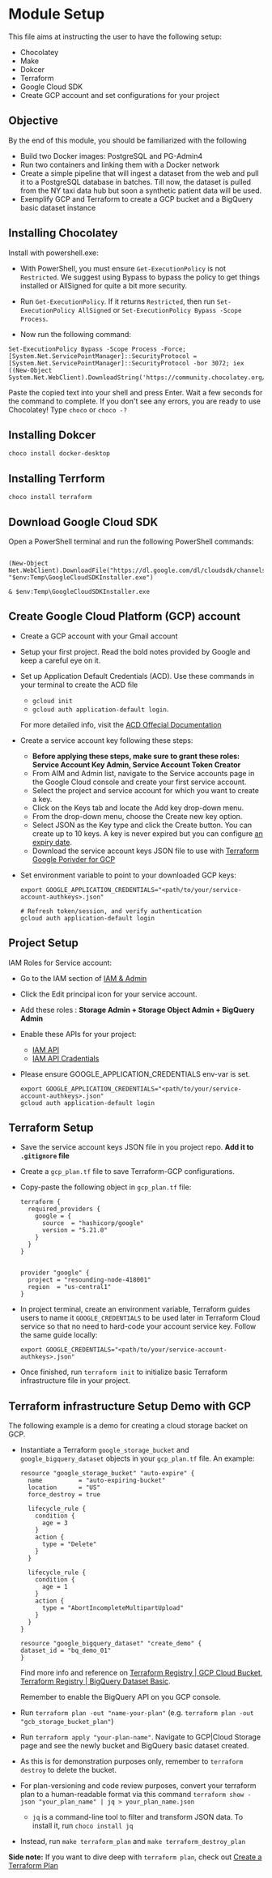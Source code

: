 # Module Setup

This file aims at instructing the user to have the following setup:

- Chocolatey
- Make
- Dokcer
- Terraform
- Google Cloud SDK
- Create GCP account and set configurations for your project

## Objective

By the end of this module, you should be familiarized with the following

- Build two Docker images: PostgreSQL and PG-Admin4
- Run two containers and linking them with a Docker network
- Create a simple pipeline that will ingest a dataset from the web and pull it to a PostgreSQL database in batches.
  Till now, the dataset is pulled from the NY taxi data hub but soon a synthetic patient data will be used.
- Exemplify GCP and Terraform to create a GCP bucket and a BigQuery basic dataset instance

## Installing Chocolatey

Install with powershell.exe:

- With PowerShell, you must ensure `Get-ExecutionPolicy` is not `Restricted`. We suggest using Bypass to bypass the policy to get things installed or AllSigned for quite a bit more security.

- Run `Get-ExecutionPolicy`. If it returns `Restricted`, then run `Set-ExecutionPolicy AllSigned` or `Set-ExecutionPolicy Bypass -Scope Process`.

- Now run the following command:

```
Set-ExecutionPolicy Bypass -Scope Process -Force; [System.Net.ServicePointManager]::SecurityProtocol = [System.Net.ServicePointManager]::SecurityProtocol -bor 3072; iex ((New-Object System.Net.WebClient).DownloadString('https://community.chocolatey.org/install.ps1'))
```

Paste the copied text into your shell and press Enter.
Wait a few seconds for the command to complete.
If you don't see any errors, you are ready to use Chocolatey! Type `choco` or `choco -?`

## Installing Dokcer

`choco install docker-desktop`

## Installing Terrform

`choco install terraform`

## Download Google Cloud SDK

Open a PowerShell terminal and run the following PowerShell commands:

```

(New-Object Net.WebClient).DownloadFile("https://dl.google.com/dl/cloudsdk/channels/rapid/GoogleCloudSDKInstaller.exe", "$env:Temp\GoogleCloudSDKInstaller.exe")

& $env:Temp\GoogleCloudSDKInstaller.exe

```

## Create Google Cloud Platform (GCP) account

- Create a GCP account with your Gmail account
- Setup your first project. Read the bold notes provided by Google and keep a careful eye on it.
- Set up Application Default Credentials (ACD). Use these commands in your terminal to create the ACD file

  - `gcloud init`
  - `gcloud auth application-default login`.

  For more detailed info, visit the [ACD Offecial Documentation](https://cloud.google.com/docs/authentication/provide-credentials-adc?_gl=1*1bnte70*_ga*MTkyNzM4MTU5Ni4xNzA0MDMzOTc3*_ga_WH2QY8WWF5*MTcxMTA3NTEyMy4yNC4xLjE3MTEwNzk2NjguMC4wLjA.&_ga=2.15902966.-1927381596.1704033977)

- Create a service account key following these steps:

  - **Before applying these steps, make sure to grant these roles: Service Account Key Admin, Service Account Token Creator**
  - From AIM and Admin list, navigate to the Service accounts page in the Google Cloud console and create your first service account.
  - Select the project and service account for which you want to create a key.
  - Click on the Keys tab and locate the Add key drop-down menu.
  - From the drop-down menu, choose the Create new key option.
  - Select JSON as the Key type and click the Create button. You can create up to 10 keys. A key is never expired but you can configure [an expiry date](https://cloud.google.com/resource-manager/docs/resource-settings/overview#iam-serviceAccountKeyExpiry).
  - Download the service account keys JSON file to use with [Terraform Google Porivder for GCP](https://registry.terraform.io/providers/hashicorp/google/latest/docs/guides/provider_reference)

- Set environment variable to point to your downloaded GCP keys:

  ```
  export GOOGLE_APPLICATION_CREDENTIALS="<path/to/your/service-account-authkeys>.json"

  # Refresh token/session, and verify authentication
  gcloud auth application-default login
  ```

## Project Setup

IAM Roles for Service account:

- Go to the IAM section of [IAM & Admin](https://console.cloud.google.com/iam-admin/iam)

- Click the Edit principal icon for your service account.

- Add these roles : **Storage Admin + Storage Object Admin + BigQuery Admin**

- Enable these APIs for your project:

  - [IAM API](https://console.cloud.google.com/apis/library/iam.googleapis.com)
  - [IAM API Cradentials](https://console.cloud.google.com/apis/library/iamcredentials.googleapis.com)

- Please ensure GOOGLE_APPLICATION_CREDENTIALS env-var is set.

  ```
  export GOOGLE_APPLICATION_CREDENTIALS="<path/to/your/service-account-authkeys>.json"
  gcloud auth application-default login
  ```

## Terraform Setup

- Save the service account keys JSON file in you project repo. **Add it to `.gitignore` file**
- Create a `gcp_plan.tf` file to save Terraform-GCP configurations.
- Copy-paste the following object in `gcp_plan.tf` file:

  ```
  terraform {
    required_providers {
      google = {
        source  = "hashicorp/google"
        version = "5.21.0"
      }
    }
  }


  provider "google" {
    project = "resounding-node-418001"
    region  = "us-central1"
  }
  ```

- In project terminal, create an environment variable, Terraform guides users to name it `GOOGLE_CREDENTIALS` to be used later in Terraform Cloud service so that no need to hard-code your account service key. Follow the same guide locally:
  ```
  export GOOGLE_CREDENTIALS="<path/to/your/service-account-authkeys>.json"
  ```
- Once finished, run `terraform init` to initialize basic Terraform infrastructure file in your project.

## Terraform infrastructure Setup Demo with GCP

The following example is a demo for creating a cloud storage backet on GCP.

- Instantiate a Terraform `google_storage_bucket` and `google_bigquery_dataset` objects in your `gcp_plan.tf` file. An example:

  ```
  resource "google_storage_bucket" "auto-expire" {
    name          = "auto-expiring-bucket"
    location      = "US"
    force_destroy = true

    lifecycle_rule {
      condition {
        age = 3
      }
      action {
        type = "Delete"
      }
    }

    lifecycle_rule {
      condition {
        age = 1
      }
      action {
        type = "AbortIncompleteMultipartUpload"
      }
    }
  }

  resource "google_bigquery_dataset" "create_demo" {
  dataset_id = "bq_demo_01"
  }
  ```

  Find more info and reference on [Terraform Registry | GCP Cloud Bucket](https://registry.terraform.io/providers/hashicorp/google/latest/docs/resources/storage_bucket), [Terraform Registry | BigQuery Dataset Basic](https://registry.terraform.io/providers/hashicorp/google/latest/docs/resources/bigquery_dataset).

  Remember to enable the BigQuery API on you GCP console.

- Run `terraform plan -out "name-your-plan"` (e.g. `terraform plan -out "gcb_storage_bucket_plan"`)
- Run `terraform apply "your-plan-name"`. Navigate to GCP|Cloud Storage page and see the newly bucket and BigQuery basic dataset created.
- As this is for demonstration purposes only, remember to `terraform destroy` to delete the bucket.
- For plan-versioning and code review purposes, convert your terraform plan to a human-readable format via this command `terraform show -json "your_plan_name" | jq > your_plan_name.json`
  - `jq` is a command-line tool to filter and transform JSON data. To install it, run `choco install jq`
- Instead, run `make terraform_plan` and `make terraform_destroy_plan`

**Side note:** If you want to dive deep with `terraform plan`, check out [Create a Terraform Plan](https://developer.hashicorp.com/terraform/tutorials/cli/plan)

